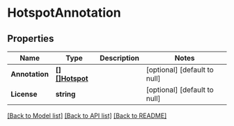 # HotspotAnnotation

## Properties
Name | Type | Description | Notes
------------ | ------------- | ------------- | -------------
**Annotation** | [**[][]Hotspot**](array.md) |  | [optional] [default to null]
**License** | **string** |  | [optional] [default to null]

[[Back to Model list]](../README.md#documentation-for-models) [[Back to API list]](../README.md#documentation-for-api-endpoints) [[Back to README]](../README.md)


